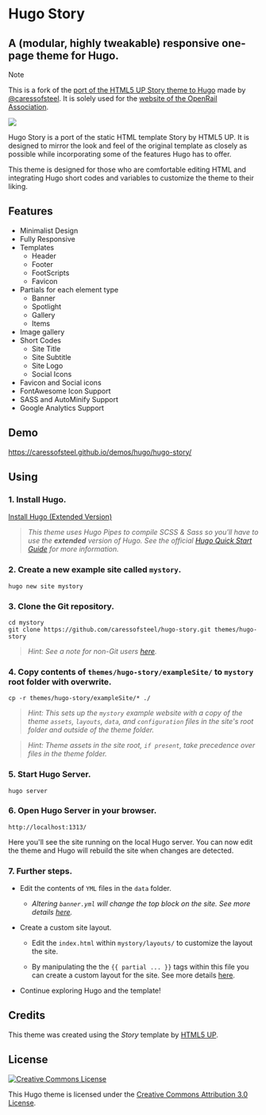 # Hugo Story
## A (modular, highly tweakable) responsive one-page theme for Hugo.

> [!NOTE]
> This is a fork of the [port of the HTML5 UP Story theme to Hugo](https://github.com/caressofsteel/hugo-story) made by [@caressofsteel](https://github.com/caressofsteel). It is solely used for the [website of the OpenRail Association](https://github.com/OpenRailAssociation/website).

![](images/device-screenshots.png)

Hugo Story is a port of the static HTML template Story by HTML5 UP. It is designed to mirror the look and feel of the original template as closely as possible while incorporating some of the features Hugo has to offer.

This theme is designed for those who are comfortable editing HTML and integrating Hugo short codes and variables to customize the theme to their liking.

## Features

- Minimalist Design
- Fully Responsive
- Templates
  - Header
  - Footer
  - FootScripts
  - Favicon
- Partials for each element type
  - Banner
  - Spotlight
  - Gallery
  - Items
- Image gallery
- Short Codes
  - Site Title
  - Site Subtitle
  - Site Logo
  - Social Icons
- Favicon and Social icons
- FontAwesome Icon Support
- SASS and AutoMinify Support
- Google Analytics Support

## Demo
https://caressofsteel.github.io/demos/hugo/hugo-story/

## Using
### 1. Install Hugo.

[Install Hugo (Extended Version)](https://gohugo.io/overview/installing/)

> _This theme uses Hugo Pipes to compile SCSS & Sass so you'll have to use the **extended** version of Hugo. See the official [Hugo Quick Start Guide](https://gohugo.io/getting-started/quick-start/) for more information._
### 2. Create a new example site called `mystory`.

```
hugo new site mystory
```
### 3. Clone the Git repository.

```
cd mystory
git clone https://github.com/caressofsteel/hugo-story.git themes/hugo-story
```

> _Hint: See a note for non-Git users [here](https://gohugo.io/getting-started/quick-start/#step-3-add-a-theme)._
### 4. Copy contents of `themes/hugo-story/exampleSite/` to `mystory` root folder with overwrite.
```
cp -r themes/hugo-story/exampleSite/* ./
```
> _Hint: This sets up the `mystory` example website with a copy of the theme `assets`, `layouts`, `data`, and `configuration` files in the site's root folder and outside of the theme folder._

> _Hint: Theme assets in the site root, `if present`, take precedence over files in the theme folder._
>
### 5. Start Hugo Server.
```
hugo server
```
### 6. Open Hugo Server in your browser.
```
http://localhost:1313/
```
Here you'll see the site running on the local Hugo server. You can now edit the theme and Hugo will rebuild the site when changes are detected.

### 7. Further steps.

- Edit the contents of `YML` files in the `data` folder.
  - _Altering `banner.yml` will change the top block on the site. See more details [here](https://gohugo.io/templates/data-templates/)._

- Create a custom site layout.
  - Edit the `index.html` within `mystory/layouts/` to customize the layout the site.

  - By manipulating the the `{{ partial ... }}` tags within this file you can create a custom layout for the site. See more details [here](https://gohugo.io/templates/partials/).

- Continue exploring Hugo and the template!
## Credits

This theme was created using the _Story_ template by [HTML5 UP](https://html5up.net/uploads/demos/story/).

## License

<a rel="license" href="http://creativecommons.org/licenses/by/3.0/" class="license-button"><img alt="Creative Commons License" style="border-width:0" src="https://i.creativecommons.org/l/by/3.0/88x31.png"></a>

This Hugo theme is licensed under the [Creative Commons Attribution 3.0 License](LICENSE).

